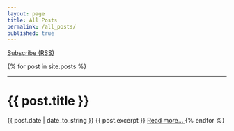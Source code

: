 ```yaml
---
layout: page
title: All Posts
permalink: /all_posts/
published: true
---
```


<div id="contact-list" style="text-align: left" display="inline">  
  <a href="/atom.xml">
    Subscribe (RSS)
  </a>    
</div>

<p>

<div class="posts">
  {% for post in site.posts %}
    <hr>
    <h1>{{ post.title }}</h1>
    <span class="post-date" display="inline">{{ post.date | date_to_string }}</span>
    {{ post.excerpt }}
    <a href="{{ site.baseurl }}{{ post.url }}"> Read more... </a>
  {% endfor %}
</div>


<!--
<div class="posts">
  {% for post in site.posts %}
    <li>
      <span class="post-date">{{ post.date | date_to_string }}</span>
      <a href="{{ site.baseurl }}{{ post.url }}">
          {{ post.title }}
      </a>
    </li>
  {% endfor %}
</div>
-->